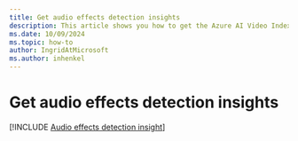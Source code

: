 ```yaml
---
title: Get audio effects detection insights 
description: This article shows you how to get the Azure AI Video Indexer audio effects detection insights.
ms.date: 10/09/2024
ms.topic: how-to
author: IngridAtMicrosoft
ms.author: inhenkel
---
```


# Get audio effects detection insights

[!INCLUDE [Audio effects detection insight](./includes/audio-effects-detection.md)]
